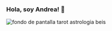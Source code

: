 ### Hola, soy Andrea! 👋

![fondo de pantalla tarot astrologia beis](https://github.com/andrearodriguez7/andrearodriguezg7/assets/145468931/547f792e-39dd-460b-94f8-cf515580319d)


<!--
**andrearodriguez7/andrearodriguez7** is a ✨ _special_ ✨ repository because its `README.md` (this file) appears on your GitHub profile.

Here are some ideas to get you started:

- 🔭 I’m currently working on ...
- 🌱 I’m currently learning ...
- 👯 I’m looking to collaborate on ...
- 🤔 I’m looking for help with ...
- 💬 Ask me about ...
- 📫 How to reach me: ...
- 😄 Pronouns: ...
- ⚡ Fun fact: ...
-->
